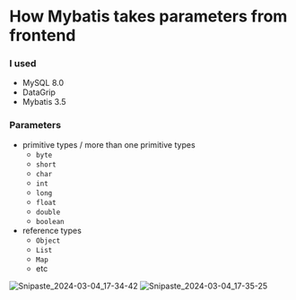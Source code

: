 # How Mybatis takes parameters from frontend

### I used
 - MySQL 8.0
 - DataGrip
 - Mybatis 3.5

### Parameters
 - primitive types / more than one primitive types
    - `byte`
    - `short`
    - `char`
    - `int`
    - `long`
    - `float`
    - `double`
    - `boolean`
  - reference types
    - `Object`
    - `List`
    - `Map`
    - etc

![Snipaste_2024-03-04_17-34-42](https://github.com/Liu-Chen-CS/mybatis-base-param-input/assets/158779475/85acdec7-3090-4869-b3ba-ca7a84a781fd)
![Snipaste_2024-03-04_17-35-25](https://github.com/Liu-Chen-CS/mybatis-base-param-input/assets/158779475/60ac2ea0-cb3d-4582-8a0b-c8304a9725d8)


  
